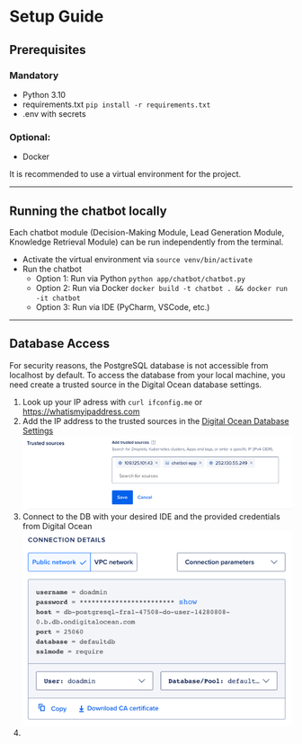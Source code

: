 # Setup Guide

## Prerequisites
### Mandatory
- Python 3.10
- requirements.txt `pip install -r requirements.txt`
- .env with secrets
### Optional: 
- Docker

It is recommended to use a virtual environment for the project.

--- 

## Running the chatbot locally

Each chatbot module (Decision-Making Module, Lead Generation Module, Knowledge Retrieval Module) can be run independently from the terminal.

- Activate the virtual environment via `source venv/bin/activate`
- Run the chatbot
  - Option 1: Run via Python `python app/chatbot/chatbot.py`
  - Option 2: Run via Docker `docker build -t chatbot . && docker run -it chatbot`
  - Option 3: Run via IDE (PyCharm, VSCode, etc.)

---
## Database Access

For security reasons, the PostgreSQL database is not accessible from localhost by default. 
To access the database from your local machine, you need create a trusted source in the Digital Ocean database settings.

1. Look up your IP adress with `curl ifconfig.me` or https://whatismyipaddress.com 
2. Add the IP address to the trusted sources in the [Digital Ocean Database Settings ](https://cloud.digitalocean.com/databases/710c05a7-bab4-4cd3-be29-155bbf79a5a2/settings?i=9d8192)
![img.png](static/db_trusted_source.png)
3. Connect to the DB with your desired IDE and the provided credentials from Digital Ocean
![img.png](static/db_connection_details.png)
4. 
